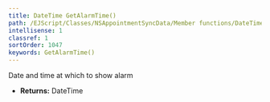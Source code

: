 ```yaml
---
title: DateTime GetAlarmTime()
path: /EJScript/Classes/NSAppointmentSyncData/Member functions/DateTime GetAlarmTime()
intellisense: 1
classref: 1
sortOrder: 1047
keywords: GetAlarmTime()
---
```



Date and time at which to show alarm



* **Returns:** DateTime


